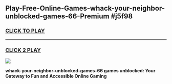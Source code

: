 
## Play-Free-Online-Games-whack-your-neighbor-unblocked-games-66-Premium #j5f98
<h3>
<a href="https://premium.freeplayer.one?title=whack-your-neighbor-unblocked-games-66&ref=8M">CLICK TO PLAY</a></h3>
<hr>

<h3>
<a href="https://premium.freeplayer.one?title=whack-your-neighbor-unblocked-games-66&ref=8M">CLICK 2 PLAY</a>
  
</h3>

<a href="https://premium.freeplayer.one?title=whack-your-neighbor-unblocked-games-66&ref=8M"><img src="https://clearcache.store/games.png"></a>


**whack-your-neighbor-unblocked-games-66 games unblocked: Your Gateway to Fun and Accessible Online Gaming**

